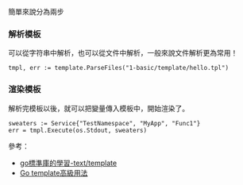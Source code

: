 簡單來說分為兩步

### 解析模板
可以從字符串中解析，也可以從文件中解析，一般來說文件解析更為常用！

```golang
tmpl, err := template.ParseFiles("1-basic/template/hello.tpl")
```
### 渲染模板
解析完模板以後，就可以把變量傳入模板中，開始渲染了。
```golang
sweaters := Service{"TestNamespace", "MyApp", "Func1"}
err = tmpl.Execute(os.Stdout, sweaters)
```

參考： 
- [go標準庫的學習-text/template ](https://www.cnblogs.com/wanghui-garcia/p/10385062.html)
- [Go template高級用法](https://cloud.tencent.com/developer/article/1683688)  
